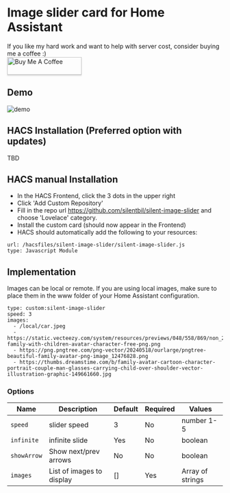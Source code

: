 # Image slider card for Home Assistant

If you like my hard work and want to help with server cost, consider buying me a coffee :)<br>
<a href="https://www.buymeacoffee.com/silentbil" target="_blank"><img src="https://www.buymeacoffee.com/assets/img/custom_images/orange_img.png" alt="Buy Me A Coffee" style="height: 41px !important;width: 174px !important;box-shadow: 0px 3px 2px 0px rgba(190, 190, 190, 0.5) !important;-webkit-box-shadow: 0px 3px 2px 0px rgba(190, 190, 190, 0.5) !important;" ></a>

## Demo
![demo](demo.gif)


## HACS Installation (Preferred option with updates)

TBD

## HACS manual Installation
- In the HACS Frontend, click the 3 dots in the upper right
- Click 'Add Custom Repository'
- Fill in the repo url https://github.com/silentbil/silent-image-slider and choose 'Lovelace' category.
- Install the custom card (should now appear in the Frontend)
- HACS should automatically add the following to your resources:
```
url: /hacsfiles/silent-image-slider/silent-image-slider.js
type: Javascript Module
```

## Implementation

Images can be local or remote. If you are using local images, make sure to place them in the www folder of your Home Assistant configuration.

```
type: custom:silent-image-slider
speed: 3
images:
  - /local/car.jpeg
  - https://static.vecteezy.com/system/resources/previews/048/558/869/non_2x/cute-family-with-children-avatar-character-free-png.png
  - https://png.pngtree.com/png-vector/20240518/ourlarge/pngtree-beautiful-family-avatar-png-image_12476828.png
  - https://thumbs.dreamstime.com/b/family-avatar-cartoon-character-portrait-couple-man-glasses-carrying-child-over-shoulder-vector-illustration-graphic-149661660.jpg
```

### Options 
| Name        | Description               | Default | Required | Values           |
|-------------|---------------------------|---------|----------|------------------|
| `speed`     | slider speed              | 3       | No       | number 1-5       |
| `infinite`  | infinite slide            | Yes     | No       | boolean          |
| `showArrow` | Show next/prev arrows     | No      | No       | boolean          |
| `images`    | List of images to display | []      | Yes      | Array of strings |
